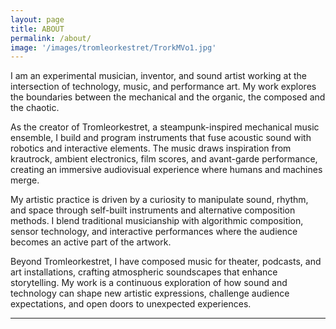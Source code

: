 ```yaml
---
layout: page
title: ABOUT
permalink: /about/
image: '/images/tromleorkestret/TrorkMVo1.jpg'
---
```


I am an experimental musician, inventor, and sound artist working at the intersection of technology, music, and performance art. My work explores the boundaries between the mechanical and the organic, the composed and the chaotic.

As the creator of Tromleorkestret, a steampunk-inspired mechanical music ensemble, I build and program instruments that fuse acoustic sound with robotics and interactive elements. The music draws inspiration from krautrock, ambient electronics, film scores, and avant-garde performance, creating an immersive audiovisual experience where humans and machines merge.

My artistic practice is driven by a curiosity to manipulate sound, rhythm, and space through self-built instruments and alternative composition methods. I blend traditional musicianship with algorithmic composition, sensor technology, and interactive performances where the audience becomes an active part of the artwork.

Beyond Tromleorkestret, I have composed music for theater, podcasts, and art installations, crafting atmospheric soundscapes that enhance storytelling. My work is a continuous exploration of how sound and technology can shape new artistic expressions, challenge audience expectations, and open doors to unexpected experiences.


<hr>